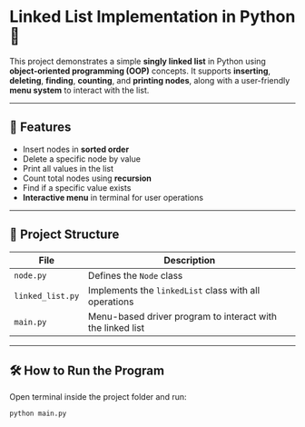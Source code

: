 # Linked List Implementation in Python 🐍

This project demonstrates a simple **singly linked list** in Python using **object-oriented programming (OOP)** concepts. It supports **inserting**, **deleting**, **finding**, **counting**, and **printing nodes**, along with a user-friendly **menu system** to interact with the list.

---

## 🚀 Features
- Insert nodes in **sorted order**
- Delete a specific node by value
- Print all values in the list
- Count total nodes using **recursion**
- Find if a specific value exists
- **Interactive menu** in terminal for user operations

---

## 📁 Project Structure

| File            | Description |
|-----------------|-------------|
| `node.py`       | Defines the `Node` class |
| `linked_list.py`| Implements the `linkedList` class with all operations |
| `main.py`       | Menu-based driver program to interact with the linked list |

---

## 🛠️ How to Run the Program

Open terminal inside the project folder and run:

```bash
python main.py
